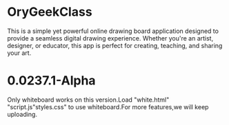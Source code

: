 # OryGeekClass
This is a simple yet powerful online drawing board application designed to provide a seamless digital drawing experience. Whether you're an artist, designer, or educator, this app is perfect for creating, teaching, and sharing your art.
# 0.0237.1-Alpha
Only whiteboard works on this version.Load "white.html" "script.js"styles.css" to use whiteboard.For more features,we will keep uploading.
